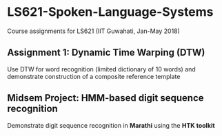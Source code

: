 # LS621-Spoken-Language-Systems

Course assignments for LS621 (IIT Guwahati, Jan-May 2018)

## Assignment 1: Dynamic Time Warping (DTW)

Use DTW for word recognition (limited dictionary of 10 words) and demonstrate construction of a composite reference template

## Midsem Project: HMM-based digit sequence recognition

Demonstrate digit sequence recognition in **Marathi** using the **HTK toolkit**